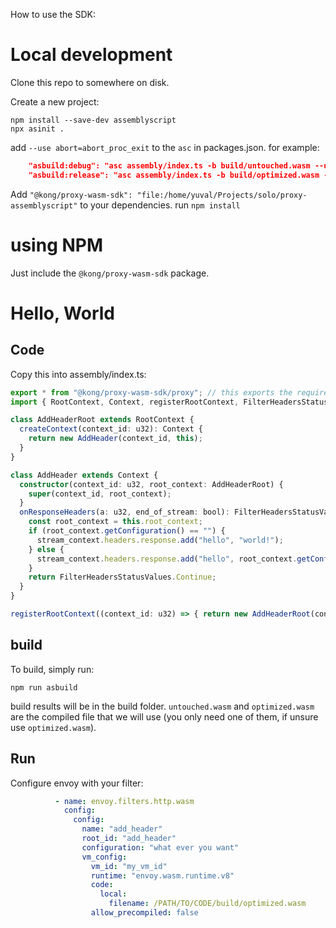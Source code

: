 How to use the SDK:


# Local development
Clone this repo to somewhere on disk.

Create a new project:
```shell
npm install --save-dev assemblyscript
npx asinit .
```

add `--use abort=abort_proc_exit` to the `asc` in packages.json. for example:
```json
    "asbuild:debug": "asc assembly/index.ts -b build/untouched.wasm --use abort=abort_proc_exit -t build/untouched.wat --sourceMap http://127.0.0.1:8081/build/untouched.wasm.map --debug",
    "asbuild:release": "asc assembly/index.ts -b build/optimized.wasm --use abort=abort_proc_exit -t build/optimized.wat --sourceMap --optimize",
```

Add `"@kong/proxy-wasm-sdk": "file:/home/yuval/Projects/solo/proxy-assemblyscript"` to your dependencies.
run `npm install`

# using NPM

Just include the `@kong/proxy-wasm-sdk` package.

# Hello, World

## Code
Copy this into assembly/index.ts:

```ts
export * from "@kong/proxy-wasm-sdk/proxy"; // this exports the required functions for the proxy to interact with us.
import { RootContext, Context, registerRootContext, FilterHeadersStatusValues, stream_context } from "@kong/proxy-wasm-sdk";

class AddHeaderRoot extends RootContext {
  createContext(context_id: u32): Context {
    return new AddHeader(context_id, this);
  }
}

class AddHeader extends Context {
  constructor(context_id: u32, root_context: AddHeaderRoot) {
    super(context_id, root_context);
  }
  onResponseHeaders(a: u32, end_of_stream: bool): FilterHeadersStatusValues {
    const root_context = this.root_context;
    if (root_context.getConfiguration() == "") {
      stream_context.headers.response.add("hello", "world!");
    } else {
      stream_context.headers.response.add("hello", root_context.getConfiguration());
    }
    return FilterHeadersStatusValues.Continue;
  }
}

registerRootContext((context_id: u32) => { return new AddHeaderRoot(context_id); }, "add_header");
```
## build

To build, simply run:
```
npm run asbuild
```

build results will be in the build folder. `untouched.wasm` and `optimized.wasm` are the compiled 
file that we will use (you only need one of them, if unsure use `optimized.wasm`).

## Run
Configure envoy with your filter:
```yaml
          - name: envoy.filters.http.wasm
            config:
              config:
                name: "add_header"
                root_id: "add_header"
                configuration: "what ever you want"
                vm_config:
                  vm_id: "my_vm_id"
                  runtime: "envoy.wasm.runtime.v8"
                  code:
                    local:
                      filename: /PATH/TO/CODE/build/optimized.wasm
                  allow_precompiled: false
```
